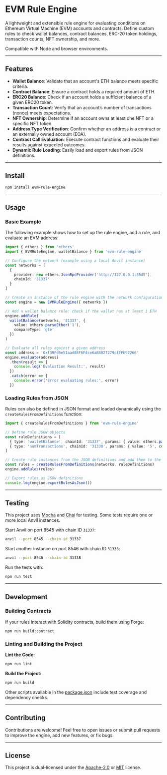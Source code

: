 # EVM Rule Engine

A lightweight and extensible rule engine for evaluating conditions on Ethereum Virtual Machine (EVM) accounts and contracts. Define custom rules to check wallet balances, contract balances, ERC-20 token holdings, transaction counts, NFT ownership, and more.

Compatible with Node and browser environments.

---

## Features

- **Wallet Balance**: Validate that an account's ETH balance meets specific criteria.
- **Contract Balance**: Ensure a contract holds a required amount of ETH.
- **ERC20 Balance**: Check if an account holds a sufficient balance of a given ERC20 token.
- **Transaction Count**: Verify that an account’s number of transactions (nonce) meets expectations.
- **NFT Ownership**: Determine if an account owns at least one NFT or a specific NFT token.
- **Address Type Verification**: Confirm whether an address is a contract or an externally owned account (EOA).
- **Contract Call Evaluation**: Execute contract functions and evaluate their results against expected outcomes.
- **Dynamic Rule Loading**: Easily load and export rules from JSON definitions.

---

## Install

```sh
npm install evm-rule-engine
```

---

## Usage

### Basic Example

The following example shows how to set up the rule engine, add a rule, and evaluate an EVM address:

```typescript
import { ethers } from 'ethers'
import { EVMRuleEngine, walletBalance } from 'evm-rule-engine'

// Configure the network (example using a local Anvil instance)
const networks = [
  {
    provider: new ethers.JsonRpcProvider('http://127.0.0.1:8545'),
    chainId: '31337'
  }
]

// Create an instance of the rule engine with the network configuration
const engine = new EVMRuleEngine({ networks })

// Add a wallet balance rule: check if the wallet has at least 1 ETH
engine.addRule(
  walletBalance(networks, '31337', {
    value: ethers.parseEther('1'),
    compareType: 'gte'
  })
)

// Evaluate all rules against a given address
const address = '0xf39Fd6e51aad88F6F4ce6aB8827279cffFb92266'
engine.evaluate(address)
  .then(result => {
    console.log('Evaluation Result:', result)
  })
  .catch(error => {
    console.error('Error evaluating rules:', error)
  })
```

### Loading Rules from JSON

Rules can also be defined in JSON format and loaded dynamically using the `createRulesFromDefinitions` function:

```typescript
import { createRulesFromDefinitions } from 'evm-rule-engine'

// Define rule JSON objects
const ruleDefinitions = [
  { type: 'walletBalance', chainId: '31337', params: { value: ethers.parseEther('1'), compareType: 'gte' } },
  { type: 'numTransactions', chainId: '31338', params: { value: '5', compareType: 'gte' } }
]

// Create rule instances from the JSON definitions and add them to the engine
const rules = createRulesFromDefinitions(networks, ruleDefinitions)
engine.addRules(rules)

// Export rules as JSON definitions
console.log(engine.exportRulesAsJson())
```

---

## Testing

This project uses [Mocha](https://mochajs.org/) and [Chai](https://www.chaijs.com/) for testing. Some tests require one or more local Anvil instances.

Start Anvil on port 8545 with chain ID `31337`:

```sh
anvil --port 8545 --chain-id 31337
```

Start another instance on port 8546 with chain ID `31338`:

```sh
anvil --port 8546 --chain-id 31338
```

Run the tests with:

```sh
npm run test
```

---

## Development

### Building Contracts

If your rules interact with Solidity contracts, build them using Forge:

```sh
npm run build:contract
```

### Linting and Building the Project

**Lint the Code:**

```sh
npm run lint
```

**Build the Project:**

```sh
npm run build
```

Other scripts available in the [package.json](./package.json) include test coverage and dependency checks.

---

## Contributing

Contributions are welcome! Feel free to open issues or submit pull requests to improve the engine, add new features, or fix bugs.

---

## License

This project is dual-licensed under the [Apache-2.0](LICENSE-APACHE) or [MIT](LICENSE-MIT) license.

